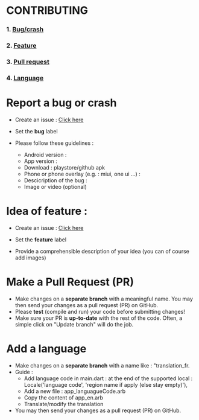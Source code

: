 # CONTRIBUTING

### 1. [Bug/crash](#report-a-bug-or-crash)
### 2. [Feature](#idea-of-feature)
### 3. [Pull request](#make-a-pull-request-(pr))
### 4. [Language](#add-a-language)

# Report a bug or crash

* Create an issue : [ Click here](https://github.com/Mat029/Dice/issues/news)

* Set the **bug** label

* Please follow these guidelines :

    * Android version :
    * App version :
    * Download : playstore/github apk
    * Phone or phone overlay (e.g. : miui, one ui ...) :
    * Descicription of the bug :
    * Image or video (optional)


#  Idea of feature :

* Create an issue : [ Click here](https://github.com/Mat029/Dice/issues/news)

* Set the **feature** label

* Provide a comprehensible description of your idea (you can of course add images)


# Make a Pull Request (PR)

* Make changes on a **separate branch** with a meaningful name. You may then send your changes as a pull request (PR) on GitHub.
* Please **test** (compile and run) your code before submitting changes!
* Make sure your PR is **up-to-date** with the rest of the code. Often, a simple click on "Update branch" will do the job.

# Add a language

* Make changes on a **separate branch** with a name like : "translation_fr.
* Guide :
    * Add language code in main.dart : at the end of the supported local : Locale('language code', 'region name if apply (else stay empty)'),
    * Add a new file : app_languagueCode.arb
    * Copy the content of app_en.arb
    * Translate/modify the translation
* You may then send your changes as a pull request (PR) on GitHub.
